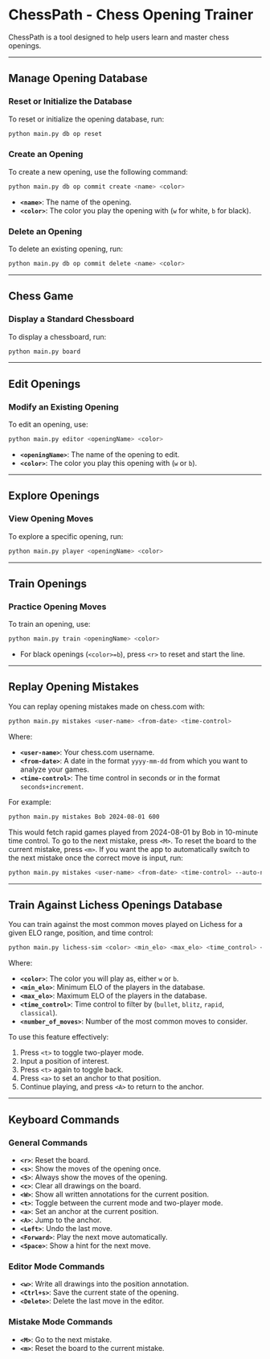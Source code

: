 # ChessPath - Chess Opening Trainer

ChessPath is a tool designed to help users learn and master chess openings.

---

## Manage Opening Database

### Reset or Initialize the Database

To reset or initialize the opening database, run:

```bash
python main.py db op reset
```

### Create an Opening

To create a new opening, use the following command:

```bash
python main.py db op commit create <name> <color>
```

- **`<name>`**: The name of the opening.  
- **`<color>`**: The color you play the opening with (`w` for white, `b` for black).

### Delete an Opening

To delete an existing opening, run:

```bash
python main.py db op commit delete <name> <color>
```

---

## Chess Game

### Display a Standard Chessboard

To display a chessboard, run:

```bash
python main.py board
```

---

## Edit Openings

### Modify an Existing Opening

To edit an opening, use:

```bash
python main.py editor <openingName> <color>
```

- **`<openingName>`**: The name of the opening to edit.  
- **`<color>`**: The color you play this opening with (`w` or `b`).

---

## Explore Openings

### View Opening Moves

To explore a specific opening, run:

```bash
python main.py player <openingName> <color>
```

---

## Train Openings

### Practice Opening Moves

To train an opening, use:

```bash
python main.py train <openingName> <color>
```

- For black openings (`<color>=b`), press `<r>` to reset and start the line.

---

## Replay Opening Mistakes

You can replay opening mistakes made on chess.com with:

```bash
python main.py mistakes <user-name> <from-date> <time-control>
```

Where:
- **`<user-name>`**: Your chess.com username.  
- **`<from-date>`**: A date in the format `yyyy-mm-dd` from which you want to analyze your games.  
- **`<time-control>`**: The time control in seconds or in the format `seconds+increment`.

For example:

```bash
python main.py mistakes Bob 2024-08-01 600
```

This would fetch rapid games played from 2024-08-01 by Bob in 10-minute time control. To go to the next mistake, press `<M>`. To reset the board to the current mistake, press `<m>`. If you want the app to automatically switch to the next mistake once the correct move is input, run:

```bash
python main.py mistakes <user-name> <from-date> <time-control> --auto-next
```

---

## Train Against Lichess Openings Database

You can train against the most common moves played on Lichess for a given ELO range, position, and time control:

```bash
python main.py lichess-sim <color> <min_elo> <max_elo> <time_control> <number_of_moves>
```

Where:
- **`<color>`**: The color you will play as, either `w` or `b`.  
- **`<min_elo>`**: Minimum ELO of the players in the database.  
- **`<max_elo>`**: Maximum ELO of the players in the database.  
- **`<time_control>`**: Time control to filter by (`bullet`, `blitz`, `rapid`, `classical`).  
- **`<number_of_moves>`**: Number of the most common moves to consider.

To use this feature effectively:
1. Press `<t>` to toggle two-player mode.
2. Input a position of interest.
3. Press `<t>` again to toggle back.
4. Press `<a>` to set an anchor to that position.
5. Continue playing, and press `<A>` to return to the anchor.

---

## Keyboard Commands

### General Commands

- **`<r>`**: Reset the board.  
- **`<s>`**: Show the moves of the opening once.  
- **`<S>`**: Always show the moves of the opening.  
- **`<c>`**: Clear all drawings on the board.  
- **`<W>`**: Show all written annotations for the current position.  
- **`<t>`**: Toggle between the current mode and two-player mode.  
- **`<a>`**: Set an anchor at the current position.  
- **`<A>`**: Jump to the anchor.  
- **`<Left>`**: Undo the last move.  
- **`<Forward>`**: Play the next move automatically.  
- **`<Space>`**: Show a hint for the next move.

### Editor Mode Commands

- **`<w>`**: Write all drawings into the position annotation.  
- **`<Ctrl+s>`**: Save the current state of the opening.  
- **`<Delete>`**: Delete the last move in the editor.

### Mistake Mode Commands

- **`<M>`**: Go to the next mistake.  
- **`<m>`**: Reset the board to the current mistake.